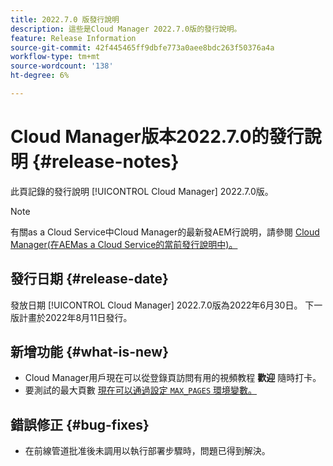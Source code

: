 ```yaml
---
title: 2022.7.0 版發行說明
description: 這些是Cloud Manager 2022.7.0版的發行說明。
feature: Release Information
source-git-commit: 42f445465ff9dbfe773a0aee8bdc263f50376a4a
workflow-type: tm+mt
source-wordcount: '138'
ht-degree: 6%

---
```



# Cloud Manager版本2022.7.0的發行說明 {#release-notes}

此頁記錄的發行說明 [!UICONTROL Cloud Manager] 2022.7.0版。

>[!NOTE]
>
>有關as a Cloud Service中Cloud Manager的最新發AEM行說明，請參閱 [Cloud Manager(在AEMas a Cloud Service的當前發行說明中)。](https://experienceleague.adobe.com/docs/experience-manager-cloud-service/content/implementing/using-cloud-manager/release-notes-cloud-manager/release-notes-cm-current.html)

## 發行日期 {#release-date}

發放日期 [!UICONTROL Cloud Manager] 2022.7.0版為2022年6月30日。 下一版計畫於2022年8月11日發行。

## 新增功能 {#what-is-new}

* Cloud Manager用戶現在可以從登錄頁訪問有用的視頻教程 **歡迎** 隨時打卡。
* 要測試的最大頁數 [現在可以通過設定 `MAX_PAGES` 環境變數。](/help/using/code-quality-testing.md#crawler)

## 錯誤修正 {#bug-fixes}

* 在前線管道批准後未調用以執行部署步驟時，問題已得到解決。
